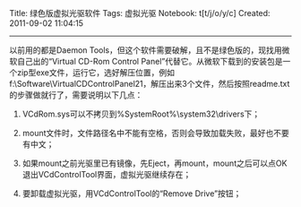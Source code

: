 Title: 绿色版虚拟光驱软件
Tags: 虚拟光驱
Notebook: t[t/j/o/y/c]
Created: 2011-09-02 11:04:15

------

以前用的都是Daemon Tools，但这个软件需要破解，且不是绿色版的，现找用微软自己出的“Virtual CD-Rom Control Panel”代替它。从微软下载到的安装包是一个zip型exe文件，运行它，选好解压位置，例如f:\Software\VirtualCDControlPanel21，解压出来3个文件，然后按照readme.txt的步骤做就行了，需要说明以下几点：

1. VCdRom.sys可以不拷贝到%SystemRoot%\system32\drivers下；

2. mount文件时，文件路径名中不能有空格，否则会导致加载失败，最好也不要有中文；

3. 如果mount之前光驱里已有镜像，先Eject，再mount，mount之后可以点OK退出VCdControlTool界面，虚拟光驱继续存在；

4. 要卸载虚拟光驱，用VCdControlTool的“Remove Drive”按钮；